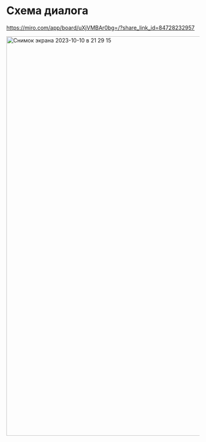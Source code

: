 
# Схема диалога

https://miro.com/app/board/uXjVMBAr0bg=/?share_link_id=84728232957

<img width="1041" alt="Снимок экрана 2023-10-10 в 21 29 15" src="https://github.com/Valentina810/week-planner-for-marusia/assets/83814517/2bf6457f-0112-4607-8e0f-6a2f8b71c447">


